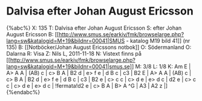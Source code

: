 # Dalvisa efter Johan August Ericsson

{%abc%}
X: 135
T: Dalvisa efter Johan August Ericsson
S: efter Johan August Ericsson
B: [[http://www.smus.se/earkiv/fmk/browselarge.php?lang=sw&katalogid=M+19&bildnr=00041|SMUS - katalog M19 bild 41]] (nr 135)
B: [[Notböcker/Johan August Ericssons notbok]]
O: Södermanland
O: Dalarna
R: Visa
Z: Nils L, 2011-11-18
N: Vistext finns på [[http://www.smus.se/earkiv/fmk/browselarge.php?lang=sw&katalogid=M+19&bildnr=00041|smus.se]]
M: 3/8
L: 1/8
K: Am
E | A> A A | (AB) c | c> B A | B2 d | e> f e | d B c | c3 | B2 E | 
    A> A A | (AB) c | c> B A | B2 d | e> f e | d B c | c3 | B2 e |
c> c c | c> d e | e> d c | d2 e | c> c c | c> d e | e> d c | !fermata!d2 e | c> B A | B> A ^G | A3 | A2 z |]
{%endabc%}

